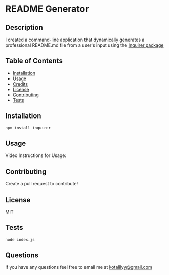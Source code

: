 # README Generator

## Description

I created a command-line application that dynamically generates a professional README.md file from a user's input using the [Inquirer package](https://www.npmjs.com/package/inquirer)

## Table of Contents

  - [Installation](#installation)
  - [Usage](#usage)
  - [Credits](#credits)
  - [License](#license)
  - [Contributing](#contributing)
  - [Tests](#tests)

## Installation

```bash
npm install inquirer
``` 

## Usage

Video Instructions for Usage: 

## Contributing 

Create a pull request to contribute!

## License

MIT

## Tests

```bash
node index.js
```
## Questions

If you have any questions feel free to email me at kotalilyy@gmail.com
